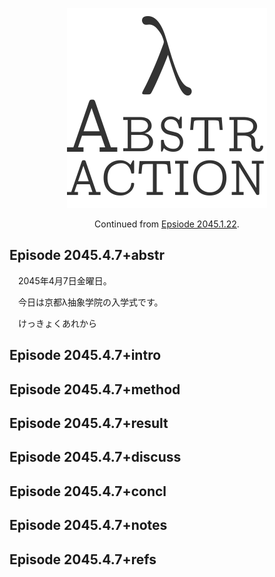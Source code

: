 <!--
! -T "Episode 2045.4.7"
-->

<p align="center"><a href="index.md"><img id="logo" 
src="abstr-logo.png" 
width="320px" 
height="320
px" /></a></p>

<p align="center">
  Continued from <a href="ep2045.1.22.md">Epsiode 2045.1.22</a>.
</p>

## Episode 2045.4.7+abstr

　2045年4月7日金曜日。

　今日は京都λ抽象学院の入学式です。

　けっきょくあれから

## Episode 2045.4.7+intro
## Episode 2045.4.7+method
## Episode 2045.4.7+result
## Episode 2045.4.7+discuss
## Episode 2045.4.7+concl
## Episode 2045.4.7+notes
## Episode 2045.4.7+refs
